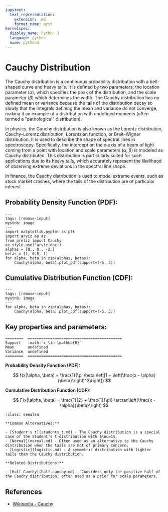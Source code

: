 ```yaml
---
jupytext:
  text_representation:
    extension: .md
    format_name: myst
kernelspec:
  display_name: Python 3
  language: python
  name: python3
---
```

# Cauchy Distribution

The Cauchy distribution is a continuous probability distribution with a bell-shaped curve and heavy tails. It is defined by two parameters: the location parameter ($\alpha$), which specifies the peak of the distribution, and the scale parameter ($\beta$) which determines the width. The Cauchy distribution has no defined mean or variance because the tails of the distribution decay so slowly that the integrals defining the mean and variance do not converge, making it an example of a distribution with undefined moments (often termed a "pathological" distribution).

In physics, the Cauchy distribution is also known as the Lorentz distribution, Cauchy–Lorentz distribution, Lorentzian function, or Breit–Wigner distribution. It is used to describe the shape of spectral lines in spectroscopy. Specifically, the intercept on the x-axis of a beam of light coming from a point with location and scale parameters ($\alpha$, $\beta$) is modeled as Cauchy distributed. This distribution is particularly suited for such applications due to its heavy tails, which accurately represent the likelihood of observing extreme deviations in the spectral line shape.

In finance, the Cauchy distribution is used to model extreme events, such as stock market crashes, where the tails of the distribution are of particular interest.

## Probability Density Function (PDF):

```{code-cell}
---
tags: [remove-input]
mystnb: image
---
import matplotlib.pyplot as plt
import arviz as az
from preliz import Cauchy
az.style.use('arviz-doc')
alphas = [0., 0., -2.]
betas = [1, 0.5, 1]
for alpha, beta in zip(alphas, betas):
    Cauchy(alpha, beta).plot_pdf(support=(-5, 5))
```

## Cumulative Distribution Function (CDF):

```{code-cell}
---
tags: [remove-input]
mystnb: image
---
for alpha, beta in zip(alphas, betas):
    Cauchy(alpha, beta).plot_cdf(support=(-5, 5))
```

## Key properties and parameters:

```{eval-rst}
========  ==========================================
Support   :math:`x \in \mathbb{R}`
Mean      undefined
Variance  undefined
========  ==========================================
```

**Probability Density Function (PDF):**

$$
f(x|\alpha, \beta) = \frac{1}{\pi \beta \left[1 + \left(\frac{x - \alpha}{\beta}\right)^2\right]}
$$

**Cumulative Distribution Function (CDF):**

$$
F(x|\alpha, \beta) = \frac{1}{2} + \frac{1}{\pi} \arctan\left(\frac{x - \alpha}{\beta}\right)
$$

```{seealso}
:class: seealso

**Common Alternatives:**

- [Student's t](students_t.md) - The Cauchy distribution is a special case of the Student's t-distribution with $\nu=1$.
- [Normal](normal.md) - Often used as an alternative to the Cauchy distribution when the tails are not of primary concern.
- [Logistic](logistic.md) - A symmetric distribution with lighter tails than the Cauchy distribution.

**Related Distributions:**

- [Half-Cauchy](half_cauchy.md) - Considers only the positive half of the Cauchy distribution, often used as a prior for scale parameters.
```

## References

- [Wikipedia - Cauchy](https://en.wikipedia.org/wiki/Cauchy_distribution)




